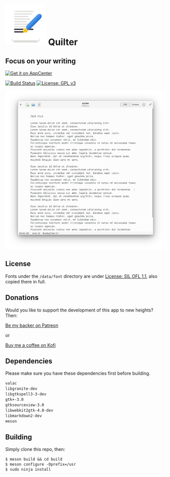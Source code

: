 # ![icon](data/images/icon.png) Quilter

## Focus on your writing

[![Get it on AppCenter](https://appcenter.elementary.io/badge.svg)](https://appcenter.elementary.io/com.github.lainsce.quilter)

[![Build Status](https://travis-ci.org/lainsce/quilter.svg?branch=master)](https://travis-ci.org/lainsce/quilter)
[![License: GPL v3](https://img.shields.io/badge/License-GPL%20v3-blue.svg)](http://www.gnu.org/licenses/gpl-3.0)

![Screenshot](data/images/shot.png)

## License

Fonts under the `/data/font` directory are under [License: SIL OFL 1.1](http://scripts.sil.org/OFL), also copied there in full.

## Donations

Would you like to support the development of this app to new heights? Then:

[Be my backer on Patreon](https://www.patreon.com/lainsce)

or

[Buy me a coffee on Kofi](https://ko-fi.com/C1C169U6)

## Dependencies

Please make sure you have these dependencies first before building.

```bash
valac
libgranite-dev
libgtkspell3-3-dev
gtk+-3.0
gtksourceview-3.0
libwebkit2gtk-4.0-dev
libmarkdown2-dev
meson
```

## Building

Simply clone this repo, then:

```
$ meson build && cd build
$ meson configure -Dprefix=/usr
$ sudo ninja install
```
